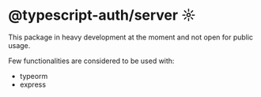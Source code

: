 # @typescript-auth/server ☼
This package in heavy development at the moment and not open for public usage.

Few functionalities are considered to be used with:
- typeorm
- express
